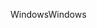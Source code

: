 <span data-ttu-id="e0cef-101">Windows</span><span class="sxs-lookup"><span data-stu-id="e0cef-101">Windows</span></span>